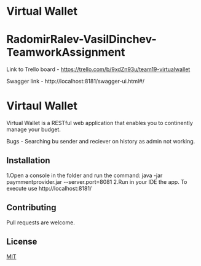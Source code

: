 # Virtual Wallet

# RadomirRalev-VasilDinchev-TeamworkAssignment
Link to Trello board - https://trello.com/b/9xdZn93u/team19-virtualwallet

Swagger link - http://localhost:8181/swagger-ui.html#/

# Virtaul Wallet	

Virtual Wallet is a RESTful web application that enables you to continently manage your budget.

Bugs - Searching bu sender and reciever on history as admin not working.

## Installation
1.Open a console in the folder and run the command:
java -jar paymmentprovider.jar --server.port=8081
2.Run in your IDE the app. To execute use http://localhost:8181/

## Contributing
Pull requests are welcome. 

## License
[MIT](https://choosealicense.com/licenses/mit/)

